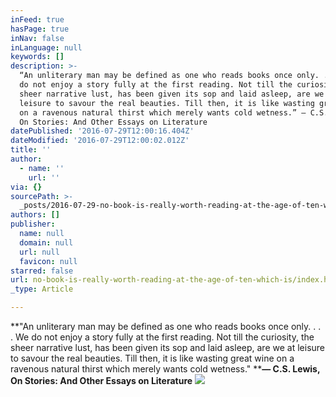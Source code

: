 ```yaml
---
inFeed: true
hasPage: true
inNav: false
inLanguage: null
keywords: []
description: >-
  “An unliterary man may be defined as one who reads books once only. . . . We
  do not enjoy a story fully at the first reading. Not till the curiosity, the
  sheer narrative lust, has been given its sop and laid asleep, are we at
  leisure to savour the real beauties. Till then, it is like wasting great wine
  on a ravenous natural thirst which merely wants cold wetness.” ― C.S. Lewis,
  On Stories: And Other Essays on Literature
datePublished: '2016-07-29T12:00:16.404Z'
dateModified: '2016-07-29T12:00:02.012Z'
title: ''
author:
  - name: ''
    url: ''
via: {}
sourcePath: >-
  _posts/2016-07-29-no-book-is-really-worth-reading-at-the-age-of-ten-which-is.md
authors: []
publisher:
  name: null
  domain: null
  url: null
  favicon: null
starred: false
url: no-book-is-really-worth-reading-at-the-age-of-ten-which-is/index.html
_type: Article

---
```

**"An unliterary man may be defined as one who reads books once only. . . . We do not enjoy a story fully at the first reading. Not till the curiosity, the sheer narrative lust, has been given its sop and laid asleep, are we at leisure to savour the real beauties. Till then, it is like wasting great wine on a ravenous natural thirst which merely wants cold wetness." ****― C.S. Lewis, On Stories: And Other Essays on Literature**
![](https://the-grid-user-content.s3-us-west-2.amazonaws.com/42f36dec-1ade-47ad-bcc9-e60318428fac.jpg)